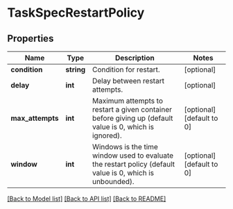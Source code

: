 # TaskSpecRestartPolicy

## Properties
Name | Type | Description | Notes
------------ | ------------- | ------------- | -------------
**condition** | **string** | Condition for restart. | [optional] 
**delay** | **int** | Delay between restart attempts. | [optional] 
**max_attempts** | **int** | Maximum attempts to restart a given container before giving up (default value is 0, which is ignored). | [optional] [default to 0]
**window** | **int** | Windows is the time window used to evaluate the restart policy (default value is 0, which is unbounded). | [optional] [default to 0]

[[Back to Model list]](../../README.md#documentation-for-models) [[Back to API list]](../../README.md#documentation-for-api-endpoints) [[Back to README]](../../README.md)


